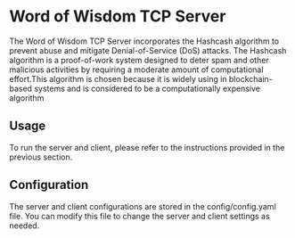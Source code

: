 # Word of Wisdom TCP Server
The Word of Wisdom TCP Server incorporates the Hashcash algorithm to prevent abuse and mitigate Denial-of-Service (DoS) attacks. The Hashcash algorithm is a proof-of-work system designed to deter spam and other malicious activities by requiring a moderate amount of computational effort.This algorithm is chosen because it is widely using in blockchain-based systems and is considered to be a computationally expensive algorithm

## Usage
To run the server and client, please refer to the instructions provided in the previous section.

## Configuration
The server and client configurations are stored in the config/config.yaml file. You can modify this file to change the server and client settings as needed.